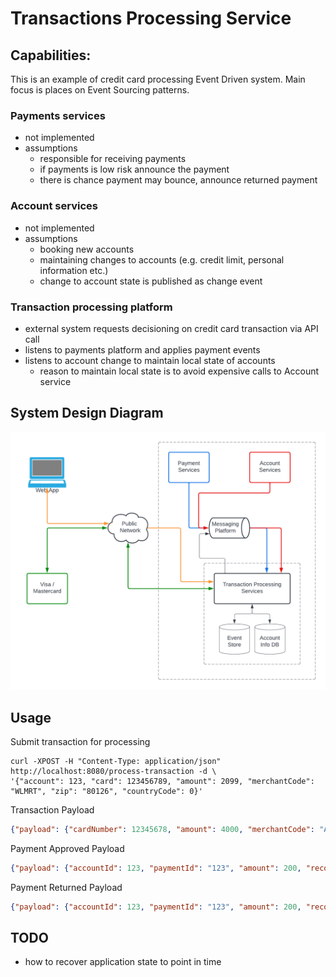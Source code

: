 # Transactions Processing Service

## Capabilities:

This is an example of credit card processing Event Driven system. Main focus is places on Event Sourcing patterns.

### Payments services
- not implemented
- assumptions
  - responsible for receiving payments
  - if payments is low risk announce the payment
  - there is chance payment may bounce, announce returned payment

### Account services
- not implemented
- assumptions
  - booking new accounts
  - maintaining changes to accounts (e.g. credit limit, personal information etc.)
  - change to account state is published as change event

### Transaction processing platform
- external system requests decisioning on credit card transaction via API call
- listens to payments platform and applies payment events
- listens to account change to maintain local state of accounts
  - reason to maintain local state is to avoid expensive calls to Account service

## System Design Diagram

![alt text](docs/system_diagram.png)

## Usage

Submit transaction for processing

```
curl -XPOST -H "Content-Type: application/json" http://localhost:8080/process-transaction -d \
'{"account": 123, "card": 123456789, "amount": 2099, "merchantCode": "WLMRT", "zip": "80126", "countryCode": 0}'
```

Transaction Payload

```json
{"payload": {"cardNumber": 12345678, "amount": 4000, "merchantCode": "ABC", "zipOrPostal": "80126", "countryCode": 1}, "eventId": "123", "eventName": "preDecisionedTransactionRequest", "eventTimestamp": 100}
```

Payment Approved Payload

```json
{"payload": {"accountId": 123, "paymentId": "123", "amount": 200, "recordedTimestamp": 1658108329}, "eventId": "123", "eventName": "paymentSubmitted", "eventTimestamp": 1658108328}
```

Payment Returned Payload

```json
{"payload": {"accountId": 123, "paymentId": "123", "amount": 200, "recordedTimestamp": 1658108329}, "eventId": "123", "eventName": "paymentReturned", "eventTimestamp": 1658108328}
```

## TODO
- how to recover application state to point in time